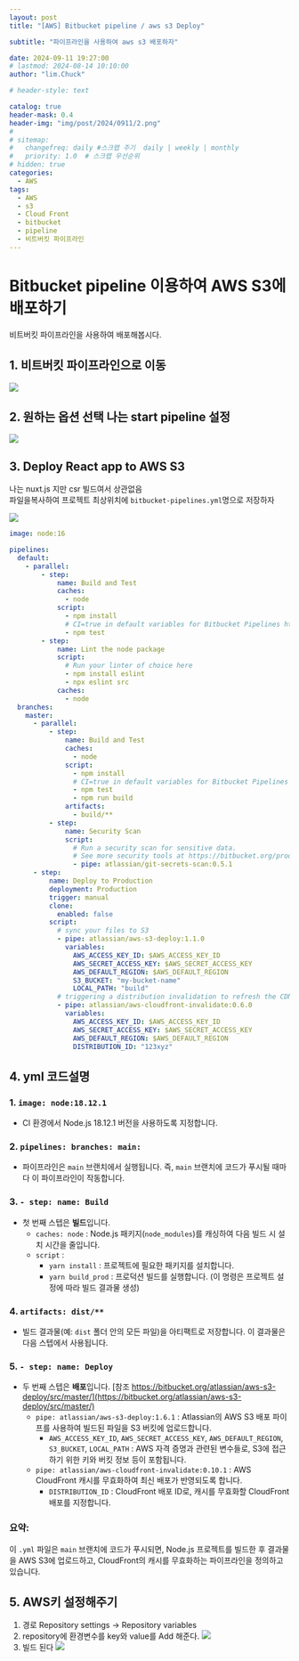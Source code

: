 ```yaml
---
layout: post
title: "[AWS] Bitbucket pipeline / aws s3 Deploy"

subtitle: "파이프라인을 사용하여 aws s3 배포하자"

date: 2024-09-11 19:27:00
# lastmod: 2024-08-14 10:10:00
author: "lim.Chuck"

# header-style: text

catalog: true
header-mask: 0.4
header-img: "img/post/2024/0911/2.png"
#
# sitemap:
#   changefreq: daily #스크랩 주기  daily | weekly | monthly
#   priority: 1.0  # 스크랩 우선순위
# hidden: true
categories:
  - AWS
tags:
  - AWS
  - s3
  - Cloud Front
  - bitbucket
  - pipeline
  - 비트버킷 파이프라인
---
```


# Bitbucket pipeline 이용하여 AWS S3에 배포하기

비트버킷 파이프라인을 사용하여 배포해봅시다.

## 1. 비트버킷 파이프라인으로 이동

![](/img/post/2024/0911/1.png)

## 2. 원하는 옵션 선택 나는 start pipeline 설정

![](/img/post/2024/0911/2.png)

## 3. Deploy React app to AWS S3

나는 nuxt.js 지만 csr 빌드여서 상관없음  
파일을복사하여 프로젝트 최상위치에 `bitbucket-pipelines.yml`명으로 저장하자

![](/img/post/2024/0911/3.png)

```yml
image: node:16

pipelines:
  default:
    - parallel:
        - step:
            name: Build and Test
            caches:
              - node
            script:
              - npm install
              # CI=true in default variables for Bitbucket Pipelines https://support.atlassian.com/bitbucket-cloud/docs/variables-in-pipelines/
              - npm test
        - step:
            name: Lint the node package
            script:
              # Run your linter of choice here
              - npm install eslint
              - npx eslint src
            caches:
              - node
  branches:
    master:
      - parallel:
          - step:
              name: Build and Test
              caches:
                - node
              script:
                - npm install
                # CI=true in default variables for Bitbucket Pipelines https://support.atlassian.com/bitbucket-cloud/docs/variables-in-pipelines/
                - npm test
                - npm run build
              artifacts:
                - build/**
          - step:
              name: Security Scan
              script:
                # Run a security scan for sensitive data.
                # See more security tools at https://bitbucket.org/product/features/pipelines/integrations?&category=security
                - pipe: atlassian/git-secrets-scan:0.5.1
      - step:
          name: Deploy to Production
          deployment: Production
          trigger: manual
          clone:
            enabled: false
          script:
            # sync your files to S3
            - pipe: atlassian/aws-s3-deploy:1.1.0
              variables:
                AWS_ACCESS_KEY_ID: $AWS_ACCESS_KEY_ID
                AWS_SECRET_ACCESS_KEY: $AWS_SECRET_ACCESS_KEY
                AWS_DEFAULT_REGION: $AWS_DEFAULT_REGION
                S3_BUCKET: "my-bucket-name"
                LOCAL_PATH: "build"
            # triggering a distribution invalidation to refresh the CDN caches
            - pipe: atlassian/aws-cloudfront-invalidate:0.6.0
              variables:
                AWS_ACCESS_KEY_ID: $AWS_ACCESS_KEY_ID
                AWS_SECRET_ACCESS_KEY: $AWS_SECRET_ACCESS_KEY
                AWS_DEFAULT_REGION: $AWS_DEFAULT_REGION
                DISTRIBUTION_ID: "123xyz"
```

## 4. yml 코드설명

### 1. `image: node:18.12.1`

- CI 환경에서 Node.js 18.12.1 버전을 사용하도록 지정합니다.

### 2. `pipelines: branches: main:`

- 파이프라인은 `main` 브랜치에서 실행됩니다. 즉, `main` 브랜치에 코드가 푸시될 때마다 이 파이프라인이 작동합니다.

### 3. `- step: name: Build`

- 첫 번째 스텝은 **빌드**입니다.
  - `caches: node` : Node.js 패키지(`node_modules`)를 캐싱하여 다음 빌드 시 설치 시간을 줄입니다.
  - `script` :
    - `yarn install` : 프로젝트에 필요한 패키지를 설치합니다.
    - `yarn build_prod` : 프로덕션 빌드를 실행합니다. (이 명령은 프로젝트 설정에 따라 빌드 결과물 생성)

### 4. `artifacts: dist/**`

- 빌드 결과물(예: `dist` 폴더 안의 모든 파일)을 아티팩트로 저장합니다. 이 결과물은 다음 스텝에서 사용됩니다.

### 5. `- step: name: Deploy`

- 두 번째 스텝은 **배포**입니다.
  [참조 https://bitbucket.org/atlassian/aws-s3-deploy/src/master/](https://bitbucket.org/atlassian/aws-s3-deploy/src/master/)
  - `pipe: atlassian/aws-s3-deploy:1.6.1` : Atlassian의 AWS S3 배포 파이프를 사용하여 빌드된 파일을 S3 버킷에 업로드합니다.
    - `AWS_ACCESS_KEY_ID`, `AWS_SECRET_ACCESS_KEY`, `AWS_DEFAULT_REGION`, `S3_BUCKET`, `LOCAL_PATH` : AWS 자격 증명과 관련된 변수들로, S3에 접근하기 위한 키와 버킷 정보 등이 포함됩니다.
  - `pipe: atlassian/aws-cloudfront-invalidate:0.10.1` : AWS CloudFront 캐시를 무효화하여 최신 배포가 반영되도록 합니다.
    - `DISTRIBUTION_ID` : CloudFront 배포 ID로, 캐시를 무효화할 CloudFront 배포를 지정합니다.

### 요약:

이 `.yml` 파일은 `main` 브랜치에 코드가 푸시되면, Node.js 프로젝트를 빌드한 후 결과물을 AWS S3에 업로드하고, CloudFront의 캐시를 무효화하는 파이프라인을 정의하고 있습니다.

## 5. AWS키 설정해주기

1.  경로
    Repository settings -> Repository variables
2.  repository에 환경변수를 key와 value를 Add 해준다.
    ![](/img/post/2024/0911/4.png)
3.  빌드 된다
    ![](/img/post/2024/0911/5.png)

